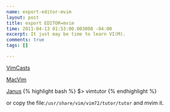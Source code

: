 ```yaml
--- 
name: export-editor-mvim
layout: post
title: export EDITOR=mvim
time: 2011-04-13 01:53:00.003000 -04:00
excerpt: It just may be time to learn VI(M).
comments: true
tags: []

---
```


[VimCasts](http://vimcasts.org/about)

[MacVim](http://code.google.com/p/macvim/)

[Janus](https://github.com/carlhuda/janus)
{% highlight bash %}
$> vimtutor
{% endhighlight %}

or copy the file:`/usr/share/vim/vim72/tutor/tutor` and mvim it.
